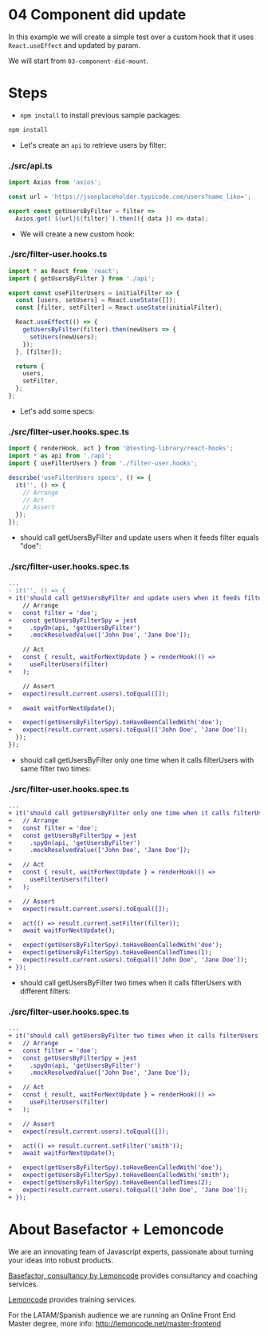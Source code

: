 # 04 Component did update

In this example we will create a simple test over a custom hook that it uses `React.useEffect` and updated by param.

We will start from `03-component-did-mount`.

# Steps

- `npm install` to install previous sample packages:

```bash
npm install
```

- Let's create an `api` to retrieve users by filter:

### ./src/api.ts

```javascript
import Axios from 'axios';

const url = 'https://jsonplaceholder.typicode.com/users?name_like=';

export const getUsersByFilter = filter =>
  Axios.get(`${url}${filter}`).then(({ data }) => data);
```

- We will create a new custom hook:

### ./src/filter-user.hooks.ts

```javascript
import * as React from 'react';
import { getUsersByFilter } from './api';

export const useFilterUsers = initialFilter => {
  const [users, setUsers] = React.useState([]);
  const [filter, setFilter] = React.useState(initialFilter);

  React.useEffect(() => {
    getUsersByFilter(filter).then(newUsers => {
      setUsers(newUsers);
    });
  }, [filter]);

  return {
    users,
    setFilter,
  };
};
```

- Let's add some specs:

### ./src/filter-user.hooks.spec.ts

```javascript
import { renderHook, act } from '@testing-library/react-hooks';
import * as api from './api';
import { useFilterUsers } from './filter-user.hooks';

describe('useFilterUsers specs', () => {
  it('', () => {
    // Arrange
    // Act
    // Assert
  });
});
```

- should call getUsersByFilter and update users when it feeds filter equals "doe":

### ./src/filter-user.hooks.spec.ts

```diff
...
- it('', () => {
+ it('should call getUsersByFilter and update users when it feeds filter equals "doe"', async () => {
    // Arrange
+   const filter = 'doe';
+   const getUsersByFilterSpy = jest
+     .spyOn(api, 'getUsersByFilter')
+     .mockResolvedValue(['John Doe', 'Jane Doe']);

    // Act
+   const { result, waitForNextUpdate } = renderHook(() =>
+     useFilterUsers(filter)
+   );

    // Assert
+   expect(result.current.users).toEqual([]);

+   await waitForNextUpdate();

+   expect(getUsersByFilterSpy).toHaveBeenCalledWith('doe');
+   expect(result.current.users).toEqual(['John Doe', 'Jane Doe']);
  });
});

```

- should call getUsersByFilter only one time when it calls filterUsers with same filter two times:

### ./src/filter-user.hooks.spec.ts

```diff
...
+ it('should call getUsersByFilter only one time when it calls filterUsers with same filter two times', async () => {
+   // Arrange
+   const filter = 'doe';
+   const getUsersByFilterSpy = jest
+     .spyOn(api, 'getUsersByFilter')
+     .mockResolvedValue(['John Doe', 'Jane Doe']);

+   // Act
+   const { result, waitForNextUpdate } = renderHook(() =>
+     useFilterUsers(filter)
+   );

+   // Assert
+   expect(result.current.users).toEqual([]);

+   act(() => result.current.setFilter(filter));
+   await waitForNextUpdate();

+   expect(getUsersByFilterSpy).toHaveBeenCalledWith('doe');
+   expect(getUsersByFilterSpy).toHaveBeenCalledTimes(1);
+   expect(result.current.users).toEqual(['John Doe', 'Jane Doe']);
+ });
```

- should call getUsersByFilter two times when it calls filterUsers with different filters:

### ./src/filter-user.hooks.spec.ts

```diff
...
+ it('should call getUsersByFilter two times when it calls filterUsers with different filters', async () => {
+   // Arrange
+   const filter = 'doe';
+   const getUsersByFilterSpy = jest
+     .spyOn(api, 'getUsersByFilter')
+     .mockResolvedValue(['John Doe', 'Jane Doe']);

+   // Act
+   const { result, waitForNextUpdate } = renderHook(() =>
+     useFilterUsers(filter)
+   );

+   // Assert
+   expect(result.current.users).toEqual([]);

+   act(() => result.current.setFilter('smith'));
+   await waitForNextUpdate();

+   expect(getUsersByFilterSpy).toHaveBeenCalledWith('doe');
+   expect(getUsersByFilterSpy).toHaveBeenCalledWith('smith');
+   expect(getUsersByFilterSpy).toHaveBeenCalledTimes(2);
+   expect(result.current.users).toEqual(['John Doe', 'Jane Doe']);
+ });

```

# About Basefactor + Lemoncode

We are an innovating team of Javascript experts, passionate about turning your ideas into robust products.

[Basefactor, consultancy by Lemoncode](http://www.basefactor.com) provides consultancy and coaching services.

[Lemoncode](http://lemoncode.net/services/en/#en-home) provides training services.

For the LATAM/Spanish audience we are running an Online Front End Master degree, more info: http://lemoncode.net/master-frontend
